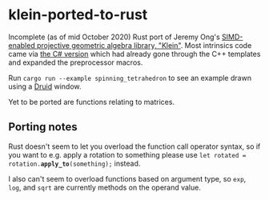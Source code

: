 # klein-ported-to-rust
Incomplete (as of mid October 2020) Rust port of Jeremy Ong's [SIMD-enabled projective geometric algebra library, "Klein"](https://www.jeremyong.com/klein/). Most intrinsics code came via [the C# version](https://github.com/Ziriax/KleinSharp) which had already gone through the C++ templates and expanded the preprocessor macros.

Run `cargo run --example spinning_tetrahedron` to see an example drawn using a [Druid](https://github.com/linebender/druid) window.

Yet to be ported are functions relating to matrices.

## Porting notes

Rust doesn't seem to let you overload the function call operator syntax, so if you want to e.g. apply a rotation to something please use `let rotated = rotation.`**`apply_to`**`(something);` instead.

I also can't seem to overload functions based on argument type, so `exp`, `log`, and `sqrt` are currently methods on the operand value.


